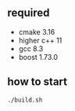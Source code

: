 ## required
- cmake 3.16
- higher c++ 11 
- gcc 8.3 
- boost 1.73.0
## how to start
```bash
./build.sh
```
